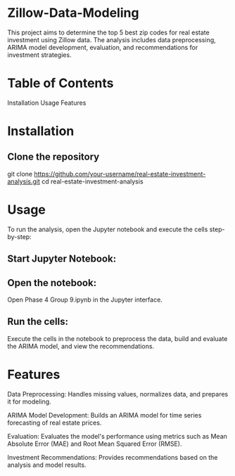 # Zillow-Data-Modeling
This project aims to determine the top 5 best zip codes for real estate investment using Zillow data. The analysis includes data preprocessing, ARIMA model development, evaluation, and recommendations for investment strategies.

# Table of Contents
Installation
Usage
Features

# Installation

## Clone the repository

git clone https://github.com/your-username/real-estate-investment-analysis.git
cd real-estate-investment-analysis

# Usage
To run the analysis, open the Jupyter notebook and execute the cells step-by-step:

## Start Jupyter Notebook:

## Open the notebook:
Open Phase 4 Group 9.ipynb in the Jupyter interface.

## Run the cells:
Execute the cells in the notebook to preprocess the data, build and evaluate the ARIMA model, and view the recommendations.

# Features
Data Preprocessing: Handles missing values, normalizes data, and prepares it for modeling.

ARIMA Model Development: Builds an ARIMA model for time series forecasting of real estate prices.

Evaluation: Evaluates the model's performance using metrics such as Mean Absolute Error (MAE) and Root Mean Squared Error (RMSE).

Investment Recommendations: Provides recommendations based on the analysis and model results.

